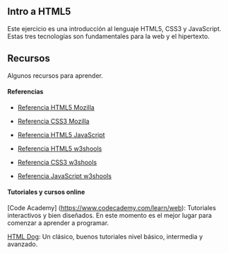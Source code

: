 ## Intro a HTML5

Este ejercicio es una introducción al lenguaje HTML5, CSS3 y JavaScript.  Estas tres tecnologías son fundamentales para la web y el hipertexto.

## Recursos

Algunos recursos para aprender.

#### Referencias

* [Referencia HTML5 Mozilla](https://developer.mozilla.org/en/docs/Web/HTML/Element)
* [Referencia CSS3 Mozilla](https://developer.mozilla.org/en-US/docs/Web/CSS/Reference)
* [Referencia HTML5 JavaScript](https://developer.mozilla.org/en-US/docs/Web/JavaScript/Reference)


* [Referencia HTML5 w3shools](http://www.w3schools.com/tags/default.asp)
* [Referencia CSS3 w3shools](http://www.w3schools.com/cssref/default.asp)
* [Referencia JavaScript w3shools](http://www.w3schools.com/jsref/default.asp)

#### Tutoriales y cursos online

[Code Academy] (https://www.codecademy.com/learn/web): Tutoriales interactivos y bien diseñados.  En este momento es el mejor lugar para comenzar a aprender a programar.

[HTML Dog](http://htmldog.com/): Un clásico, buenos tutoriales nivel básico, intermedia y avanzado.
